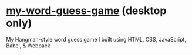 # [my-word-guess-game](https://madrwordguessgame.netlify.app) (desktop only)
My Hangman-style word guess game I built using HTML, CSS, JavaScript, Babel, & Webpack
